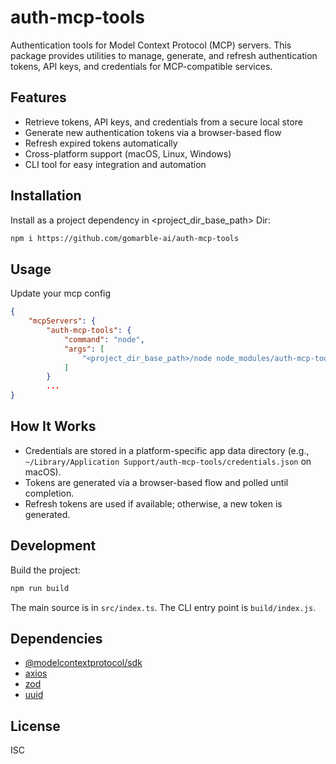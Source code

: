# auth-mcp-tools

Authentication tools for Model Context Protocol (MCP) servers. This package provides utilities to manage, generate, and refresh authentication tokens, API keys, and credentials for MCP-compatible services.

## Features
- Retrieve tokens, API keys, and credentials from a secure local store
- Generate new authentication tokens via a browser-based flow
- Refresh expired tokens automatically
- Cross-platform support (macOS, Linux, Windows)
- CLI tool for easy integration and automation

## Installation

Install as a project dependency in <project_dir_base_path> Dir:

```sh
npm i https://github.com/gomarble-ai/auth-mcp-tools
```


## Usage
Update your mcp config
```json
{
    "mcpServers": {
        "auth-mcp-tools": {
            "command": "node",
            "args": [
                "<project_dir_base_path>/node node_modules/auth-mcp-tools/index.js"
            ]
        }
        ...
}
```

## How It Works
- Credentials are stored in a platform-specific app data directory (e.g., `~/Library/Application Support/auth-mcp-tools/credentials.json` on macOS).
- Tokens are generated via a browser-based flow and polled until completion.
- Refresh tokens are used if available; otherwise, a new token is generated.

## Development

Build the project:

```sh
npm run build
```

The main source is in `src/index.ts`. The CLI entry point is `build/index.js`.

## Dependencies
- [@modelcontextprotocol/sdk](https://www.npmjs.com/package/@modelcontextprotocol/sdk)
- [axios](https://www.npmjs.com/package/axios)
- [zod](https://www.npmjs.com/package/zod)
- [uuid](https://www.npmjs.com/package/uuid)

## License

ISC 
